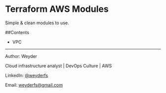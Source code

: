 # Terraform AWS Modules 

Simple &amp; clean modules to use. 

##Contents
* VPC




---------------------------
Author: Weyder

Cloud infrastructure analyst | DevOps Culture | AWS

LinkedIn: [@weyderfs](https://www.linkedin.com/in/weyderfs)

Email: weyderfs@gmail.com

